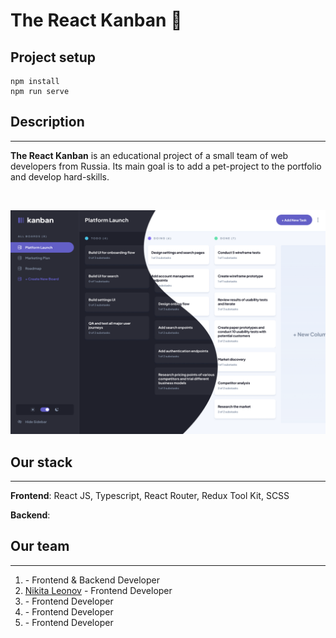 # The React Kanban :ribbon:

## Project setup

```
npm install
npm run serve
```

## Description

---

**The React Kanban** is an educational project of a small team of web developers from Russia. Its main goal is to add a
pet-project to the portfolio and develop hard-skills.

![]()

![](public/screen.png)

## Our stack

---

**Frontend**: React JS, Typescript, React Router, Redux Tool Kit, SCSS

**Backend**:

## Our team

---

1. []() - Frontend & Backend Developer
2. [Nikita Leonov](iamn1kitale0nov@gmail.com) - Frontend Developer
3. []() - Frontend Developer
4. []() - Frontend Developer
5. []() - Frontend Developer